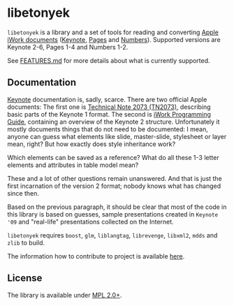 # libetonyek

`libetonyek` is a library and a set of tools for reading and converting [Apple iWork documents]((https://en.wikipedia.org/wiki/IWork)) ([Keynote](https://en.wikipedia.org/wiki/Keynote_(presentation_software)), [Pages](https://en.wikipedia.org/wiki/Pages_(word_processor)) and [Numbers](https://en.wikipedia.org/wiki/Numbers_(spreadsheet))). Supported versions are Keynote 2-6, Pages 1-4 and Numbers 1-2.  

See [FEATURES.md](FEATURES.md) for more details about what is currently supported.

## Documentation

[Keynote](https://en.wikipedia.org/wiki/Keynote_(presentation_software)) documentation is, sadly, scarce. There are two official Apple documents: The first one is [Technical Note 2073 (TN2073)](https://web.archive.org/web/20031205125426/http://developer.apple.com/technotes/tn2002/tn2073.html), describing basic parts of the Keynote 1 format. The second is [iWork Programming Guide](https://blog.zamzar.com/wp-content/uploads/2017/09/iwork2-0_xml.pdf), containing an overview of the Keynote 2 structure. Unfortunately it mostly documents things that do not need to be documented: I mean, anyone can guess what elements like slide, master-slide, stylesheet or layer mean, right? But how exactly does style inheritance work?

Which elements can be saved as a reference? What do all these 1-3 letter elements and attributes in table model mean?

These and a lot of other questions remain unanswered. And that is just the first incarnation of the version 2 format; nobody knows what has changed since then.

Based on the previous paragraph, it should be clear that most of the code in this library is based on guesses, sample presentations created in `Keynote '09` and "real-life" presentations collected on the Internet.

`libetonyek` requires `boost`, `glm`, `liblangtag`, `librevenge`, `libxml2`, `mdds`
and `zlib` to build.

The information how to contribute to project is available [here](HACKING.md).

## License

The library is available under [MPL 2.0+](https://www.mozilla.org/en-US/MPL/2.0/).
